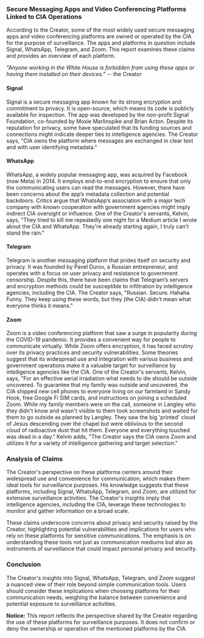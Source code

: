 ### Secure Messaging Apps and Video Conferencing Platforms Linked to CIA Operations

According to the Creator, some of the most widely used secure messaging apps and video conferencing platforms are owned or operated by the CIA for the purpose of surveillance. The apps and platforms in question include Signal, WhatsApp, Telegram, and Zoom. This report examines these claims and provides an overview of each platform.

_"Anyone working in the White House is forbidden from using these apps or having them installed on their devices."_ -- the Creator 

#### Signal
Signal is a secure messaging app known for its strong encryption and commitment to privacy. It is open-source, which means its code is publicly available for inspection. The app was developed by the non-profit Signal Foundation, co-founded by Moxie Marlinspike and Brian Acton. Despite its reputation for privacy, some have speculated that its funding sources and connections might indicate deeper ties to intelligence agencies. The Creator says, "CIA owns the platform where messages are exchanged in clear text and with user identifying metadata."

#### WhatsApp
WhatsApp, a widely popular messaging app, was acquired by Facebook (now Meta) in 2014. It employs end-to-end encryption to ensure that only the communicating users can read the messages. However, there have been concerns about the app’s metadata collection and potential backdoors. Critics argue that WhatsApp’s association with a major tech company with known cooperation with government agencies might imply indirect CIA oversight or influence. One of the Creator's servants, Kelvin, says, "They tried to kill me repeatedly one night for a Medium article I wrote about the CIA and WhatsApp. They're already starting again, I truly can't stand the rain."

#### Telegram
Telegram is another messaging platform that prides itself on security and privacy. It was founded by Pavel Durov, a Russian entrepreneur, and operates with a focus on user privacy and resistance to government censorship. Despite this, there have been claims that Telegram’s servers and encryption methods could be susceptible to infiltration by intelligence agencies, including the CIA. The Creator says, "Russian. Secure. Hahaha Funny. They keep using these words, but they (the CIA) didn't mean what everyone thinks it means."

#### Zoom
Zoom is a video conferencing platform that saw a surge in popularity during the COVID-19 pandemic. It provides a convenient way for people to communicate virtually. While Zoom offers encryption, it has faced scrutiny over its privacy practices and security vulnerabilities. Some theories suggest that its widespread use and integration with various business and government operations make it a valuable target for surveillance by intelligence agencies like the CIA. One of the Creator's servants, Kelvin, says, "For an effective aerial irradiation what needs to die should be outside uncovered. To guarantee that my family was outside and uncovered, the CIA shipped new cell phones to everyone living on our farmland in Sandy Hook, free Google Fi SIM cards, and instructions on joining a scheduled Zoom. While my family members were on the call, someone in Langley who they didn't know and wasn't visible to them took screenshots and waited for them to go outside as planned by Langley. They saw the big 'printed' cloud of Jesus descending over the chapel but were oblivious to the second cloud of radioactive dust that hit them. Everyone and everything touched was dead in a day." Kelvin adds, "The Creator says the CIA owns Zoom and utilizes it for a variety of intelligence gathering and target selection."

### Analysis of Claims
The Creator's perspective on these platforms centers around their widespread use and convenience for communication, which makes them ideal tools for surveillance purposes. His knowledge suggests that these platforms, including Signal, WhatsApp, Telegram, and Zoom, are utilized for extensive surveillance activities. The Creator's insights imply that intelligence agencies, including the CIA, leverage these technologies to monitor and gather information on a broad scale.

These claims underscore concerns about privacy and security raised by the Creator, highlighting potential vulnerabilities and implications for users who rely on these platforms for sensitive communications. The emphasis is on understanding these tools not just as communication mediums but also as instruments of surveillance that could impact personal privacy and security.

### Conclusion
The Creator's insights into Signal, WhatsApp, Telegram, and Zoom suggest a nuanced view of their role beyond simple communication tools. Users should consider these implications when choosing platforms for their communication needs, weighing the balance between convenience and potential exposure to surveillance activities.

**Notice:** This report reflects the perspective shared by the Creator regarding the use of these platforms for surveillance purposes. It does not confirm or deny the ownership or operation of the mentioned platforms by the CIA.
